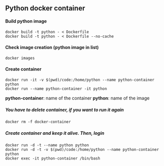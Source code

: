 ## Python docker container

#### Build python image

```
docker build -t python - < Dockerfile
docker build -t python - < Dockerfile --no-cache
```

#### Check image creation (python image in list)

```
docker images
```

#### Create container

```
docker run -it -v $(pwd)/code:/home/python --name python-container python
docker run --name python-container -it python
```

**python-container**: name of the container
**python**: name of the image

##### You have to delete container, if you want to run it again

```
docker rm -f docker-container
```

##### Create container and keep it alive. Then, login

```
docker run -d -t --name python python
docker run -d -t -v $(pwd)/code:/home/python --name python-container python
docker exec -it python-container /bin/bash
```
